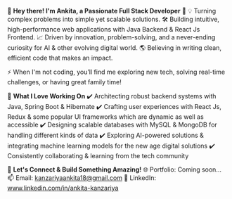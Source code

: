 👋 **Hey there! I'm Ankita, a Passionate Full Stack Developer** 🚀
💡 Turning complex problems into simple yet scalable solutions.
🛠️ Building intuitive, high-performance web applications with Java Backend & React Js Frontend.
📈 Driven by innovation, problem-solving, and a never-ending curiosity for AI & other evolving digital world.
🌎 Believing in writing clean, efficient code that makes an impact.

⚡ When I'm not coding, you’ll find me exploring new tech, solving real-time challenges, or having great family time!


🌟 **What I Love Working On**
✔️ Architecting robust backend systems with Java, Spring Boot & Hibernate
✔️ Crafting user experiences with React Js, Redux & some popular UI frameworks which are dynamic as well as accessible 
✔️ Designing scalable databases with MySQL & MongoDB for handling different kinds of data
✔️ Exploring AI-powered solutions & integrating machine learning models for the new age digital solutions
✔️ Consistently collaborating & learning from the tech community


🚀 **Let's Connect & Build Something Amazing!**
🌐 Portfolio: Coming soon...
📫 Email: kanzariyaankita18@gmail.com
💬 LinkedIn: www.linkedin.com/in/ankita-kanzariya
